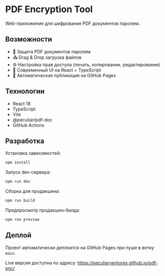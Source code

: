 # PDF Encryption Tool

Web-приложение для шифрования PDF документов паролем.

## Возможности

- 🔐 Защита PDF документов паролем
- 📤 Drag & Drop загрузка файлов
- ⚙️ Настройка прав доступа (печать, копирование, редактирование)
- 🎨 Современный UI на React + TypeScript
- 🚀 Автоматическая публикация на GitHub Pages

## Технологии

- React 18
- TypeScript
- Vite
- @peculiar/pdf-doc
- GitHub Actions

## Разработка

Установка зависимостей:

```bash
npm install
```

Запуск dev-сервера:

```bash
npm run dev
```

Сборка для продакшена:

```bash
npm run build
```

Предпросмотр продакшен-билда:

```bash
npm run preview
```

## Деплой

Проект автоматически деплоится на GitHub Pages при пуше в ветку `main`.

Live версия доступна по адресу: <https://peculiarventures.github.io/pdf-enc/>
